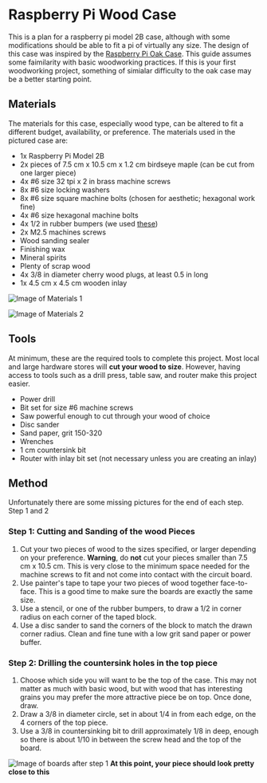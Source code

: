 #  Raspberry Pi Wood Case
This is a plan for a raspberry pi model 2B case, although with some modifications should be able to fit a pi of virtually any size. The design of this case was inspired by the [Raspberry Pi Oak Case](http://www.instructables.com/id/Oak-Raspberry-Pi-case-for-under-10/). This guide assumes some faimilarity with basic woodworking practices. If this is your first woodworking project, something of simialar difficulty to the oak case may be a better starting point.

## Materials
The materials for this case, especially wood type, can be altered to fit a different budget, availability, or preference. The materials used in the pictured case are:

- 1x Raspberry Pi Model 2B
- 2x pieces of 7.5 cm x 10.5 cm x 1.2 cm birdseye maple (can be cut from one larger piece)
- 4x #6 size 32 tpi x 2 in brass machine screws
- 8x #6 size locking washers
- 8x #6 size square machine bolts (chosen for aesthetic; hexagonal work fine)
- 4x #6 size hexagonal machine bolts
- 4x 1/2 in rubber bumpers (we used [these](http://www.rockler.com/non-skid-rubber-bumpers))
- 2x M2.5 machines screws
- Wood sanding sealer
- Finishing wax
- Mineral spirits
- Plenty of scrap wood
- 4x 3/8 in diameter cherry wood plugs, at least 0.5 in long
- 1x 4.5 cm x 4.5 cm wooden inlay

![Image of Materials 1](http://i.imgur.com/yojYudk.jpg)

![Image of Materials 2](http://i.imgur.com/T9zJ2BM.jpg)

## Tools
At minimum, these are the required tools to complete this project. Most local and large hardware stores will **cut your wood to size**. However, having access to tools such as a drill press, table saw, and router make this project easier.

- Power drill
- Bit set for size #6 machine screws
- Saw powerful enough to cut through your wood of choice
- Disc sander
- Sand paper, grit 150-320
- Wrenches
- 1 cm countersink bit
- Router with inlay bit set (not necessary unless you are creating an inlay)

## Method

Unfortunately there are some missing pictures for the end of each step. Step 1 and 2 

### Step 1: Cutting and Sanding of the wood Pieces

1. Cut your two pieces of wood to the sizes specified, or larger depending on your preference. **Warning**, do **not** cut your pieces smaller than 7.5 cm x 10.5 cm. This is very close to the minimum space needed for the machine screws to fit and not come into contact with the circuit board.
2. Use painter's tape to tape your two pieces of wood together face-to-face. This is a good time to make sure the boards are exactly the same size.
3. Use a stencil, or one of the rubber bumpers, to draw a 1/2 in corner radius on each corner of the taped block.
4. Use a disc sander to sand the corners of the block to match the drawn corner radius. Clean and fine tune with a low grit sand paper or power buffer.

### Step 2: Drilling the countersink holes in the top piece

1. Choose which side you will want to be the top of the case. This may not matter as much with basic wood, but with wood that has interesting grains you may prefer the more attractive piece be on top. Once done, draw.
2. Draw a 3/8 in diameter circle, set in about 1/4 in from each edge, on the 4 corners of the top piece.
3. Use a 3/8 in countersinking bit to drill approximately 1/8 in deep, enough so there is about 1/10 in between the screw head and the top of the board.

![Image of boards after step 1](http://i.imgur.com/xYfBuwT.jpg)
**At this point, your piece should look pretty close to this**
